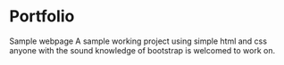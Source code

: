 # Portfolio
Sample webpage
A sample working project using simple html and css anyone with the sound knowledge of bootstrap is welcomed to work on. 
